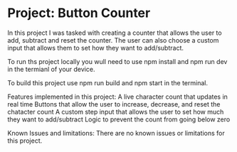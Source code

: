 # Project: Button Counter 

In this project I was tasked with creating a counter that allows the user to add, subtract and reset the counter. The user can also choose a custom input that allows them to set how they want to add/subtract.

To run ths project locally you wull need to use npm install and npm run dev in the termianl of your device.

To build this project use npm run build and npm start in the terminal.

Features implemented in this project:
A live character count that updates in real time
Buttons that allow the user to increase, decrease, and reset the chatacter count
A custom step input that allows the user to set how much they want to add/subtract
Logic to prevent the count from going below zero

Known Issues and limitations:
There are no known issues or limitations for this project.
